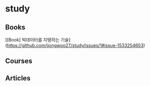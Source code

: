 # study

## Books
[[Book] 빅데이터를 지탱하는 기술] (https://github.com/jjongwoo27/study/issues/1#issue-1533254603)


## Courses



## Articles



